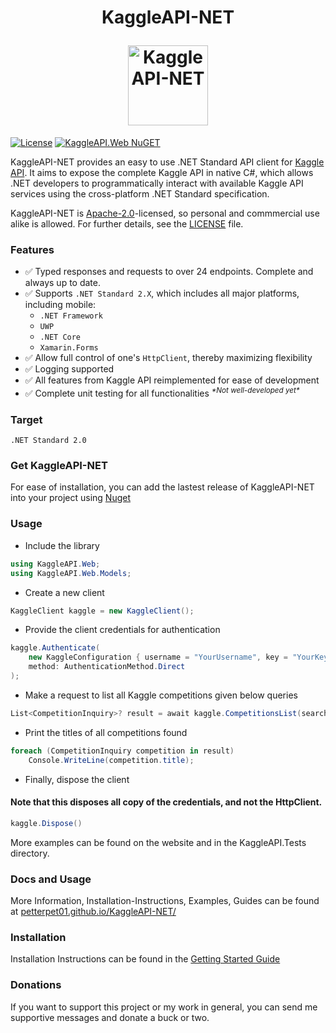 <h1 align="center">
  <p align="center">KaggleAPI-NET</p>
  <a href="https://github.com/PetterPet01/KaggleAPI-NET/">
    <img
      width="128"
      src="https://user-images.githubusercontent.com/62211291/220047334-0b6a021c-bdfc-4197-a4be-de20c60efeab.svg"
      alt="KaggleAPI-NET">
  </a>
</h1>

[![License](https://img.shields.io/github/license/PetterPet01/KaggleAPI-NET?style=flat-square)](./LICENSE)
[![KaggleAPI.Web NuGET](https://img.shields.io/nuget/vpre/KaggleAPI.Web?label=KaggleAPI.Web&style=flat-square)](https://www.nuget.org/packages/KaggleAPI.Web/)

KaggleAPI-NET provides an easy to use .NET Standard API client for [Kaggle API](https://github.com/Kaggle/kaggle-api). It aims to expose the complete Kaggle API in native C#, which allows .NET developers to programmatically interact with available Kaggle API services using the cross-platform .NET Standard specification.

KaggleAPI-NET is [Apache-2.0](https://www.apache.org/licenses/LICENSE-2.0)-licensed, so personal and commmercial use alike is allowed. For further details, see the [LICENSE](LICENSE) file.

### Features


* ✅ Typed responses and requests to over 24 endpoints. Complete and always up to date.
* ✅ Supports `.NET Standard 2.X`, which includes all major platforms, including mobile:
  * `.NET Framework`
  * `UWP`
  * `.NET Core`
  * `Xamarin.Forms`
* ✅ Allow full control of one's `HttpClient`, thereby maximizing flexibility
* ✅ Logging supported
* ✅ All features from Kaggle API reimplemented for ease of development
* ✅ Complete unit testing for all functionalities <sup>*\*Not well-developed yet\**</sup>

### Target

`.NET Standard 2.0`

### Get KaggleAPI-NET

For ease of installation, you can add the lastest release of KaggleAPI-NET into your project using [Nuget](https://www.nuget.org/packages/KaggleAPI.Web/)

### Usage

* Include the library
```cs
using KaggleAPI.Web;
using KaggleAPI.Web.Models;
```
* Create a new client
```cs
KaggleClient kaggle = new KaggleClient();
```
* Provide the client credentials for authentication
```cs
kaggle.Authenticate(
    new KaggleConfiguration { username = "YourUsername", key = "YourKey" },
    method: AuthenticationMethod.Direct
);
```
* Make a request to list all Kaggle competitions given below queries
```cs
List<CompetitionInquiry>? result = await kaggle.CompetitionsList(search: "searchTerm");
```
* Print the titles of all competitions found
```cs
foreach (CompetitionInquiry competition in result)
    Console.WriteLine(competition.title);
```
* Finally, dispose the client
#### Note that this disposes all copy of the credentials, and not the HttpClient.
```cs
kaggle.Dispose()
```

More examples can be found on the website and in the KaggleAPI.Tests directory.

### Docs and Usage

More Information, Installation-Instructions, Examples, Guides can be found at [petterpet01.github.io/KaggleAPI-NET/](https://petterpet01.github.io/KaggleAPI-NET/)

### Installation

Installation Instructions can be found in the [Getting Started Guide](https://petterpet01.github.io/KaggleAPI-NET/docs/getting_started)

### Donations

If you want to support this project or my work in general, you can send me supportive messages and donate a buck or two.

